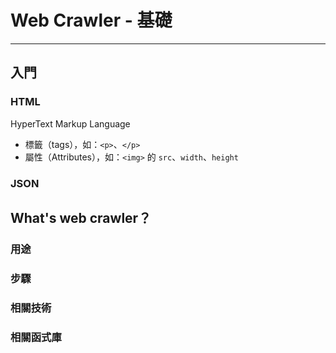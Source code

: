 # Web Crawler - 基礎

----
## 入門
### HTML
HyperText Markup Language
- 標籤（tags），如：`<p>`、`</p>`
- 屬性（Attributes），如：`<img>` 的 `src`、`width`、`height`

### JSON




## What's web crawler？
### 用途
### 步驟
### 相關技術
### 相關函式庫
